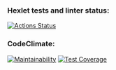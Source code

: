 ### Hexlet tests and linter status:
[![Actions Status](https://github.com/ellonka/java-project-lvl4/workflows/hexlet-check/badge.svg)](https://github.com/ellonka/java-project-lvl4/actions)

### CodeClimate:
[![Maintainability](https://api.codeclimate.com/v1/badges/bdd24c9a4b4ac5452bfb/maintainability)](https://codeclimate.com/github/ellonka/java-project-lvl4/maintainability)
[![Test Coverage](https://api.codeclimate.com/v1/badges/bdd24c9a4b4ac5452bfb/test_coverage)](https://codeclimate.com/github/ellonka/java-project-lvl4/test_coverage)